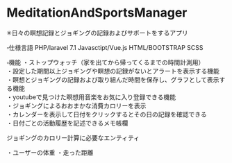 # MeditationAndSportsManager

✳︎日々の瞑想記録とジョギングの記録およびサポートをするアプリ

▫️仕様言語
PHP/laravel 7.1
Javasctipt/Vue.js
HTML/BOOTSTRAP
SCSS

▫️機能
・ストップウォッチ（家を出てから帰ってくるまでの時間計測用）
<br>
・設定した期間以上ジョギングや瞑想の記録がないとアラートを表示する機能
<br>
・瞑想とジョギングの記録および取り組んだ時間を保存し、グラフとして表示する機能
<br>
・youtubeで見つけた瞑想用音楽をお気に入り登録できる機能
<br>
・ジョギングによるおおまかな消費カロリーを表示
<br>
・カレンダーを表示して日付をクリックするとその日の記録を確認できる
<br>
・日付ごとの活動履歴を記述できるメモ帳欄

ジョギングのカロリー計算に必要なエンティティ

・ユーザーの体重 ・走った距離
